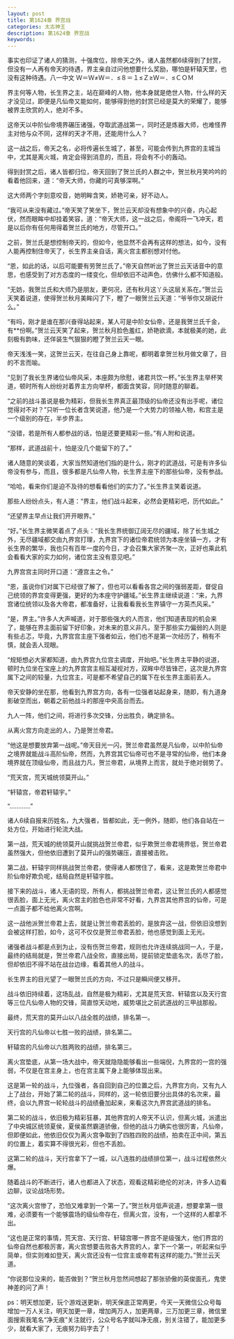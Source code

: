 ```yaml
---
layout: post
title: 第1624章 界宫战
categories: 太古神王
description: 第1624章 界宫战
keywords:
---
```


事实也印证了诸人的猜测，十强席位，除帝天之外，诸人虽然都6续得到了封赏，但没有一人再有帝天的待遇，界主亲自过问他想要什么奖励，哪怕是轩辕天罡，也没有这种待遇。八一中文 Ｗ＝Ｗ≠Ｗ＝．≤８＝１≤Ｚ≥Ｗ＝．≤ＣＯＭ

界主何等人物，长生界之主，站在巅峰的人物，他本身就是绝世人物，什么样的天才没见过，即便是凡仙帝又能如何，能够得到他的封赏已经是莫大的荣耀了，能够被界主欣赏的人，绝对不多。

这帝天以中阶仙帝境界碾压诸强，夺取武道战第一，同时还是炼器大师，也难怪界主对他与众不同，这样的天才不用，还能用什么人？

这一战之后，帝天之名，必将传遍长生城了，甚至，可能会传到九界宫的主城当中，尤其是离火城，肯定会得到消息的，而且，将会有不小的轰动。

得到封赏之后，诸人皆都归位，帝天回到了贺兰氏的人群之中，贺兰秋月笑吟吟的看着他回来，道：“帝天大师，你藏的可真够深啊。”

这大师两个字刻意咬音，她明眸含笑，娇艳可亲，好不动人。

“我可从来没有藏过。”帝天笑了笑坐下，贺兰云天却没有想象中的兴奋，内心起伏，然而眼眸中却挂着笑容，道：“帝天大师，这一战之后，帝阁将一飞冲天，若是以后你有任何用得着贺兰氏的地方，尽管开口。”

之前，贺兰氏是想控制帝天的，但如今，他显然不会再有这样的想法，如今，没有人能再控制住帝天了，长生界主亲自话，离火宫主都别想对付他。

“恩，如此的话，以后可能要有劳贺兰氏了。”帝天自然听出了贺兰云天话音中的意思，也感受到了对方态度的一缕变化，但却依旧不动声色，仿佛什么都不知道般。

“无妨，我贺兰氏和大师乃是朋友，更何况，还有秋月这丫头这层关系在。”贺兰云天笑着说道，使得贺兰秋月美眸闪了下，瞪了一眼贺兰云天道：“爷爷你又胡说什么。”

“有吗，刚才是谁在那兴奋得站起来，某人可是中阶女仙帝，还是我贺兰氏千金，有**份啊。”贺兰云天笑了起来，贺兰秋月脸色羞红，娇艳欲滴，本就极美的她，此刻极有韵味，还佯装生气狠狠的瞪了贺兰云天一眼。

帝天浅浅一笑，这贺兰云天，在往自己身上靠呢，都明着拿贺兰秋月做文章了，目的不言而喻。

“见到了我长生界诸位仙帝风采，本座颇为欣慰，诸君共饮一杯。”长生界主举杯笑道，顿时所有人纷纷对着界主方向举杯，都面含笑容，同时随意的聊着。

“之前的战斗虽说是极为精彩，但我长生界真正最顶级的仙帝还没有出手呢，诸位觉得对不对？”只听一位长者含笑说道，他乃是一个大势力的领袖人物，和宫主是一个级别的存在，半步界主。

“没错，若是所有人都参战的话，怕是还要更精彩一些。”有人附和说道。

“那样，武道战前十，怕是没几个能留下的了。”

诸人随意的笑谈着，大家当然知道他们指的是什么，刚才的武道战，可是有许多仙帝没有参与，而且，很多都是凡仙帝人物，长生界主座下的那些仙帝，没有参战。

“哈哈，看来你们是迫不及待的想看看他们的实力了。”长生界主笑着说道。

那些人纷纷点头，有人道：“界主，他们战斗起来，必然会更精彩吧，历代如此。”

“还望界主早点让我们开开眼界。”

“好。”长生界主微笑着点了点头：“我长生界统御辽阔无尽的疆域，除了长生城之外，无尽疆域都交由九界宫打理，九界宫下的诸位帝君统领为本座坐镇一方，才有长生界的繁华，我也只有百年一度的今日，才会召集大家齐聚一次，正好也乘此机会看看大家的实力如何，诸位宫主没有意见吧。”

九界宫宫主同时开口道：“遵宫主之令。”

“恩，虽说你们对属下已经很了解了，但也可以看看各宫之间的强弱差距，督促自己统领的界宫变得更强，更好的为本座守护疆域。”长生界主继续说道：“来，九界宫诸位统领以及各大帝君，都准备好，让我看看我长生界镇守一方英杰风采。”

“是，界主。”许多人大声喊道，对于那些强大的人而言，他们知道表现的机会来了，能够在界主面前留下好印象，对未来的意义非凡，至于那些实力偏弱的人则是有些忐忑，毕竟，九界宫宫主座下强者如云，他们也不是第一次经历了，稍有不慎，就会丢人现眼。

“规矩想必大家都知道，由九界宫九位宫主调度，开始吧。”长生界主平静的说道，顿时九位坐在宝座上的九界宫宫主相互凝视对方，双眸中尽皆锋芒，这次是九界宫属下之间的较量，九位宫主，可是都不希望自己的属下在长生界主面前丢人。

帝天安静的坐在那，他看到九界宫方向，各有一位强者站起身来，随即，有九道身影破空而出，朝着之前他战斗的那座中央高台而去。

九人一阵，他们之间，将进行多次交锋，分出胜负，确定排名。

从离火宫方向走出的人，乃是贺兰帝君。

“他这是想要放弃第一战呢。”帝天目光一闪，贺兰帝君虽然是凡仙帝，以中阶仙帝之境界就能战斗高阶仙帝，然而，九界宫其它仙帝可也不是寻常的仙帝，他们本身境界就在顶级仙帝，而且战力凡，贺兰帝君，从境界上而言，就处于绝对弱势了。

“荒天宫，荒天城统领莫开山。”

“轩辕宫，帝君轩辕宇。”

“…………”

诸人6续自报来历姓名，九大强者，皆都如此，无一例外，随即，他们各自站在一处方位，开始进行轮流大战。

第一战，荒天城的统领莫开山就挑战贺兰帝君，似乎欺贺兰帝君境界低，贺兰帝君虽然强大，但他依旧遭到了莫开山的强势碾压，直接被击败。

第二战，轩辕宇同样挑战贺兰帝君，使得诸人都愣住了，看来，这是欺贺兰帝君中阶仙帝好欺负呢，结局自然是轩辕宇胜。

接下来的战斗，诸人无语的现，所有人，都挑战贺兰帝君，这让贺兰氏的人都感觉很丢脸，面上无光，离火宫主的脸色也非常不好看，九界宫其他界宫的仙帝，可是一点面子都不给他离火宫啊。

这一战他派贺兰帝君上去，就是让贺兰帝君丢脸的，是放弃这一战，但依旧没想到会被这样打脸，如今，这可不仅仅是贺兰帝君丢脸，他也感觉到面上无光。

诸强者战斗都是点到为止，没有伤贺兰帝君，规则也允许连续挑战同一人，于是，最终的结局就是，贺兰帝君八战全败，直接出局，提前锁定垫底名次，丢尽了脸，但却依旧不得不站在战台边缘，看着其他人的战斗。

长生界主的目光望了一眼贺兰氏的方向，不过只是瞬间便又移开。

战斗依旧持续着，这场乱战，自然是极为精彩，尤其是荒天宫、轩辕宫以及天行宫等三位凡仙帝人物的交锋，简直惊天动地，威势堪比之前武道战的三甲战那般。

最终，荒天宫的莫开山以八战全胜的战绩，排名第一。

天行宫的凡仙帝以七胜一败的战绩，排名第二。

轩辕宫的凡仙帝以六胜两败的战绩，排名第三。

离火宫垫底，从第一场大战中，帝天就隐隐能够看出一些端倪，九界宫的一宫的强弱，不仅是在宫主身上，也在宫主属下身上能够体现出来。

这是第一轮的战斗，九位强者，各自回到自己的位置之后，九界宫方向，又有九人上了战台，开始了第二轮的战斗，同样的，这一轮依旧要分出具体的名次来，最终，会以九界宫一轮轮战斗的战绩叠加起来，来看这次九界宫武道战的排名。

第二轮的战斗，依旧极为精彩狂暴，其他界宫的人帝天不认识，但离火城，派遣出了中央城区统领夏侯，夏侯虽然霸道骄傲，但他的战斗力确实也很厉害，凡仙帝，但即便如此，他依旧仅仅为离火宫争取到了四胜四败的战绩，拍卖在正中间，第五的位置上，着实算不得很光彩，但也不丢脸。

这第二轮的战斗，天行宫拿下了一城，以八连胜的战绩排位第一，战斗过程依然火爆。

随着战斗的不断进行，诸人也都进入了状态，观看这精彩绝伦的对决，许多人边看边聊，议论战场形势。

“这次离火宫惨了，恐怕又难拿到一个第一了。”贺兰秋月低声说道，想要拿第一很难，必须要有一个能够震场的级仙帝存在，但离火宫，没有，一个这样的人都拿不出。

“这也是正常的事情，荒天宫、天行宫、轩辕宫哪一界宫不是级强大，他们界宫的仙帝自然也都极厉害，离火宫想要击败各大界宫的人，拿下一个第一，听起来似乎简单，但实则难如登天，离火宫还没有一位宫主或帝君有这样的能力。”贺兰云天道。

“你说那位没来的，能否做到？”贺兰秋月忽然间想起了那张骄傲的英俊面孔，鬼使神差的问了声！

ps：明天想加更，玩个游戏送更新，明天保底正常两更，今天一天微信公众号每增加一万人关注，明天加更一章，增加两万人，加更两章，三万加更三章，微信里面搜索我笔名“净无痕”关注就行，公众号名字就叫净无痕，别关注错了，能加更多少，就看大家了，无痕努力码字去了！
